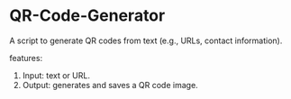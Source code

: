 # QR-Code-Generator
 A script to generate QR codes from text (e.g., URLs, contact information).

features:

1) Input: text or URL.
2) Output: generates and saves a QR code image.
